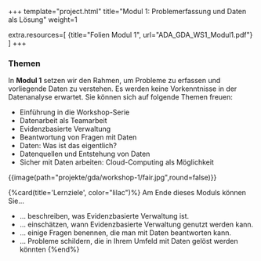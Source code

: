 +++
template="project.html"
title="Modul 1: Problemerfassung und Daten als Lösung"
weight=1

extra.resources=[
    {title="Folien Modul 1", url="ADA_GDA_WS1_Modul1.pdf"}
]
+++

### Themen
In **Modul 1** setzen wir den Rahmen, um Probleme zu erfassen und vorliegende Daten zu verstehen. Es werden keine Vorkenntnisse in der Datenanalyse erwartet. Sie können sich auf folgende Themen freuen:

* Einführung in die Workshop-Serie
* Datenarbeit als Teamarbeit
* Evidenzbasierte Verwaltung
* Beantwortung von Fragen mit Daten
* Daten: Was ist das eigentlich?
* Datenquellen und Entstehung von Daten
* Sicher mit Daten arbeiten: Cloud-Computing als Möglichkeit

<!-- ![FAIR prinicples](/icons/Daten-Fragen.jpg){width=47% fig-alt="F=findable, A=accessible, I=interoperable, R=reusable"} 
![FAIR prinicples](fair.jpg){width=47% fig-alt="F=findable, A=accessible, I=interoperable, R=reusable"} -->

{{image(path="projekte/gda/workshop-1/fair.jpg",round=false)}}


{%card(title='Lernziele', color="lilac")%}
Am Ende dieses Moduls können Sie...

* ... beschreiben, was Evidenzbasierte Verwaltung ist.
* ... einschätzen, wann Evidenzbasierte Verwaltung genutzt werden kann.
* ... einige Fragen benennen, die man mit Daten beantworten kann.
* ... Probleme schildern, die in Ihrem Umfeld mit Daten gelöst werden könnten
{%end%}
